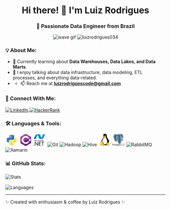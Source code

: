 <h1 align="center">Hi there! 👋 I'm Luiz Rodrigues</h1>
<h3 align="center">🚀 Passionate Data Engineer from Brazil</h3>

<p align="center">
  <img src="https://media.giphy.com/media/hvRJCLFzcasrR4ia7z/giphy.gif" width="30px" alt="wave gif">
  <img src="https://komarev.com/ghpvc/?username=luizrodrigues034&label=Profile%20views&color=0e75b6&style=plastic" alt="luizrodrigues034" />
</p>

### 💡 About Me:

- 🌱 Currently learning about **Data Warehouses, Data Lakes, and Data Marts**.
- 💬 I enjoy talking about data infrastructure, data modeling, ETL processes, and everything data-related.
- - 📫 Reach me at **[luizrodriguescode@gmail.com](mailto:luizrodriguescode@gmail.com)**

### 🔗 Connect With Me:

<p>
  <a href="https://www.linkedin.com/in/luiz-rodrigues-alves/" target="_blank">
    <img align="center" src="https://img.shields.io/badge/-LinkedIn-%230077B5?style=for-the-badge&logo=linkedin&logoColor=white" alt="LinkedIn"/>
  </a>
  <a href="https://www.hackerrank.com/luizrodriguesco1" target="_blank">
    <img align="center" src="https://img.shields.io/badge/-HackerRank-%232EC866?style=for-the-badge&logo=hackerrank&logoColor=white" alt="HackerRank"/>
  </a>
</p>

### 🛠️ Languages & Tools:

<p>
  <img src="https://raw.githubusercontent.com/devicons/devicon/master/icons/python/python-original.svg" alt="Python" width="40" height="40"/>
  <img src="https://raw.githubusercontent.com/devicons/devicon/master/icons/csharp/csharp-original.svg" alt="C#" width="40" height="40"/>
  <img src="https://raw.githubusercontent.com/devicons/devicon/master/icons/dot-net/dot-net-original-wordmark.svg" alt=".NET" width="40" height="40"/>
  <img src="https://www.vectorlogo.zone/logos/git-scm/git-scm-icon.svg" alt="Git" width="40" height="40"/>
  <img src="https://www.vectorlogo.zone/logos/apache_hadoop/apache_hadoop-icon.svg" alt="Hadoop" width="40" height="40"/>
  <img src="https://www.vectorlogo.zone/logos/apache_hive/apache_hive-icon.svg" alt="Hive" width="40" height="40"/>
  <img src="https://raw.githubusercontent.com/devicons/devicon/master/icons/linux/linux-original.svg" alt="Linux" width="40" height="40"/>
  <img src="https://raw.githubusercontent.com/devicons/devicon/master/icons/postgresql/postgresql-original-wordmark.svg" alt="PostgreSQL" width="40" height="40"/>
  <img src="https://www.vectorlogo.zone/logos/rabbitmq/rabbitmq-icon.svg" alt="RabbitMQ" width="40" height="40"/>
  <img src="https://raw.githubusercontent.com/detain/svg-logos/780f25886640cef088af994181646db2f6b1a3f8/svg/xamarin.svg" alt="Xamarin" width="40" height="40"/>
</p>

### 📊 GitHub Stats:

<p>
  <img align="center" src="https://github-readme-stats.vercel.app/api?username=luizrodrigues034&show_icons=true&theme=radical&bg_color=000000&hide_border=true&locale=en" alt="Stats" />
</p>

<p>
  <img align="center" src="https://github-readme-stats.vercel.app/api/top-langs?username=luizrodrigues034&show_icons=true&theme=radical&bg_color=000000&hide_border=true&locale=en&layout=compact" alt="Languages" />
</p>

---

✨ Created with enthusiasm & coffee by Luiz Rodrigues ✨
